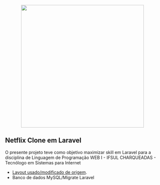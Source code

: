 <p align="center"><a href="#" target="_blank"><img src="https://www.wdwinfo.com/wp-content/uploads/2016/05/netflix-logo-.png" width="400"></a></p>

## Netflix Clone em Laravel

O presente projeto teve como objetivo maximizar skill em Laravel para a disciplina de Linguagem de Programação WEB I - IFSUL CHARQUEADAS - Tecnólogo em Sistemas para Internet 

- [Layout usado/modificado de origem](https://github.com/bahramzade/netflix-clone-cideigniter).
- Banco de dados MySQL/Migrate Laravel


